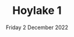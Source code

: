 ---
title: Hoylake 1
pill: 
support: Paul Lavelle Foundation
image: 2022-12-02-Hoylake-1.jpg
date: Friday 2 December 2022
text: This route takes in Queens, Cable and Alderley Roads in Hoylake before heading off round the streets towards the Plaster's Arms. Sadly we don't normally have time to stop for a pint.
---